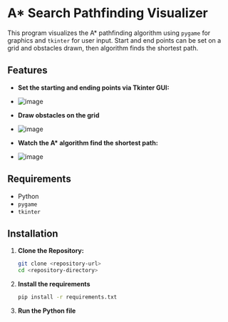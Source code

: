 # A* Search Pathfinding Visualizer

This program visualizes the A* pathfinding algorithm using `pygame` for graphics and `tkinter` for user input. Start and end points can be set on a grid and obstacles drawn, then algorithm finds the shortest path.

## Features

- **Set the starting and ending points via Tkinter GUI:** 
- ![image](https://github.com/user-attachments/assets/0f09cb62-4759-4423-8a67-dad5dafe2623)
- **Draw obstacles on the grid**
- ![image](https://github.com/user-attachments/assets/d4daabb5-73d7-480e-9c5e-809fd348dcc0)

- **Watch the A\* algorithm find the shortest path:**
- ![image](https://github.com/user-attachments/assets/ee857b3a-854c-4d47-a925-fff2e72f5c77)

## Requirements

- Python 
- `pygame`
- `tkinter`

## Installation

1. **Clone the Repository:**
   ```bash
   git clone <repository-url>
   cd <repository-directory>
2. **Install the requirements**
   ```bash
   pip install -r requirements.txt
3. **Run the Python file** 

